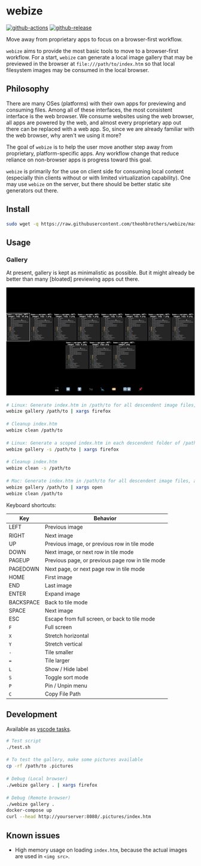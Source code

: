 # webize

[![github-actions](https://github.com/theohbrothers/webize/workflows/ci-master-pr/badge.svg)](https://github.com/theohbrothers/webize/actions)
[![github-release](https://img.shields.io/github/v/release/theohbrothers/webize?style=flat-square)](https://github.com/theohbrothers/webize/releases/)

Move away from proprietary apps to focus on a browser-first workflow.

`webize` aims to provide the most basic tools to move to a browser-first workflow. For a start, `webize` can generate a local image gallery that may be previewed in the browser at `file:///path/to/index.htm` so that local filesystem images may be consumed in the local browser.

## Philosophy

There are many OSes (platforms) with their own apps for previewing and consuming files. Among all of these interfaces, the most consistent interface is the web browser. We consume websites using the web browser, all apps are powered by the web, and almost every proprietary app out there can be replaced with a web app. So, since we are already familiar with the web browser, why aren't we using it more?

The goal of `webize` is to help the user move another step away from proprietary, platform-specific apps. Any workflow change that reduce reliance on non-browser apps is progress toward this goal.

`webize` is primarily for the use on client side for consuming local content (especially thin clients without or with limited virtualization capability). One may use `webize` on the server, but there should be better static site generators out there.

## Install

```sh
sudo wget -q https://raw.githubusercontent.com/theohbrothers/webize/master/webize -O /usr/local/bin/webize && sudo chmod +x /usr/local/bin/webize
```

## Usage

### Gallery

At present, gallery is kept as minimalistic as possible. But it might already be better than many \[bloated\] previewing apps out there.

![](doc/assets/gallery.gif)

```sh
# Linux: Generate index.htm in /path/to for all descendent image files, and opens it in firefox
webize gallery /path/to | xargs firefox

# Cleanup index.htm
webize clean /path/to

# Linux: Generate a scoped index.htm in each descendent folder of /path/to, and opens it in firefox
webize gallery -s /path/to | xargs firefox

# Cleanup index.htm
webize clean -s /path/to

# Mac: Generate index.htm in /path/to for all descendent image files, and opens it in firefox
webize gallery /path/to | xargs open
webize clean /path/to
```

Keyboard shortcuts:

| Key| Behavior |
|---|---|
| LEFT | Previous image
| RIGHT | Next image
| UP | Previous image, or previous row in tile mode
| DOWN | Next image, or next row in tile mode
| PAGEUP | Previous page, or previous page row in tile mode
| PAGEDOWN | Next page, or next page row in tile mode
| HOME | First image
| END | Last image
| ENTER | Expand image
| BACKSPACE | Back to tile mode
| SPACE | Next image
| ESC | Escape from full screen, or back to tile mode
| `F` | Full screen
| `X` | Stretch horizontal
| `Y` | Stretch vertical
| `-` | Tile smaller
| `=` | Tile larger
| `L` | Show / Hide label
| `S` | Toggle sort mode
| `P` | Pin / Unpin menu
| `C` | Copy File Path

## Development

Available as [vscode tasks](.vscode/tasks.json).

```sh
# Test script
./test.sh

# To test the gallery, make some pictures available
cp -rf /path/to .pictures

# Debug (Local browser)
./webize gallery . | xargs firefox

# Debug (Remote browser)
./webize gallery .
docker-compose up
curl --head http://yourserver:8080/.pictures/index.htm
```

## Known issues

- High memory usage on loading `index.htm`, because the actual images are used in `<img src>`.
